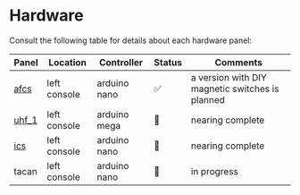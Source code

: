 # Hardware
Consult the following table for details about each hardware panel:

| Panel                                         | Location      | Controller   | Status                  | Comments                                          |
| --------------------------------------------- | ------------- | ------------ | ----------------------- | ------------------------------------------------- |
| [afcs](/panels/pilot/left_console/afcs/)      | left console  | arduino nano | :white_check_mark:      | a version with DIY magnetic switches is planned   |
| [uhf_1](/panels/pilot/left_console/uhf_1)     | left console  | arduino mega | :white_square_button:   | nearing complete                                  |
| [ics](/panels/pilot/left_console/ics/)        | left console  | arduino nano | :white_square_button:   | nearing complete                                  |
| tacan                                         | left console  | arduino nano | :black_square_button:   | in progress                                       |